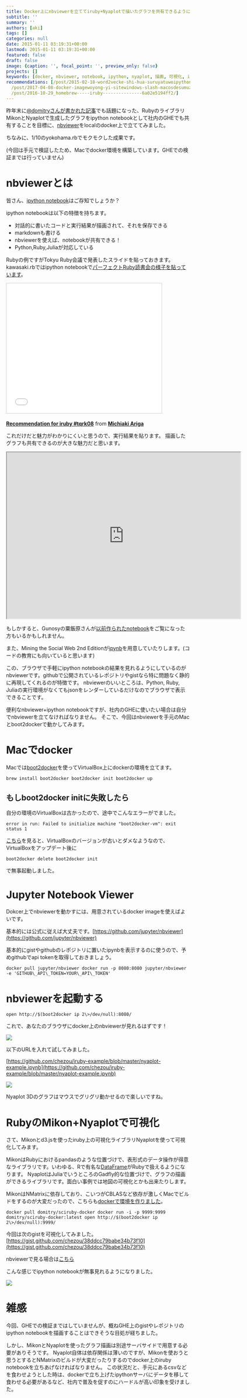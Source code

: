 ```yaml
---
title: Docker上にnbviewerを立ててiruby+Nyaplotで描いたグラフを共有できるようにしてみた
subtitle: ''
summary: ''
authors: [aki]
tags: []
categories: null
date: 2015-01-11 03:19:31+00:00
lastmod: 2015-01-11 03:19:31+00:00
featured: false
draft: false
image: {caption: '', focal_point: '', preview_only: false}
projects: []
keywords: [docker, nbviewer, notebook, ipython, nyaplot, 描画, 可視化, iruby, ruby, mac]
recommendations: [/post/2015-02-18-word2vecke-shi-hua-suruyatuwoipython-notebookkarajian-reruyounisita/,
  /post/2017-04-08-docker-imagewoyong-yi-sitewindows-slash-macosdesumuzunitong-ren-zhi-wozuo-tutahua-sphinxbian/,
  /post/2016-10-29_homebrew-----iruby---------------6a02e5194ff2/]
---
```

昨年末に[@domitryさんが書かれた記事](http://domitry.hatenablog.jp/entry/science_with_ruby)でも話題になった、RubyのライブラリMikonとNyaplotで生成したグラフをipython notebookとして社内のGHEでも共有することを目標に、[nbviewer](https://nbviewer.ipython.org/)をlocalのdocker上で立ててみました。

ちなみに、1/10のyokohama.rbでモクモクした成果です。

(今回は手元で検証したため、Macでdocker環境を構築しています。GHEでの検証までは行っていません)

# nbviewerとは

皆さん、[ipython notebook](http://ipython.org/notebook.html)はご存知でしょうか？

ipython notebookは以下の特徴を持ちます。

- 対話的に書いたコードと実行結果が描画されて、それを保存できる
- markdownも書ける
- nbviewerを使えば、notebookが共有できる！
- Python,Ruby,Juliaが対応している

Rubyの例ですがTokyu Ruby会議で発表したスライドを貼っておきます。 kawasaki.rbではipython notebookで[パーフェクトRuby読書会の様子を貼っています](http://kawasakirb.github.io/kawasakirb/2014/12/23/kawasakirb-019-kwskrb/)。

<iframe src="//www.slideshare.net/slideshow/embed_code/42147157" width="425" height="355" frameborder="0" marginwidth="0" marginheight="0" scrolling="no" style="border:1px solid #CCC; border-width:1px; margin-bottom:5px; max-width: 100%;" allowfullscreen> </iframe>

  **[Recommendation for iruby #tqrk08](//www.slideshare.net/chezou/recommendation-for-iruby "Recommendation for iruby #tqrk08")** from **[Michiaki Ariga](//www.slideshare.net/chezou)** 

これだけだと魅力がわかりにくいと思うので、実行結果を貼ります。 描画したグラフも共有できるのが大きな魅力だと思います。

<iframe src="https://nbviewer.ipython.org/github/chezou/iruby-example/blob/master/graph-example.ipynb" width="640" height="455"> </iframe>

もしかすると、Gunosyの粟飯原さんが[以前作られたnotebook](https://nbviewer.ipython.org/gist/shunsukeaihara/dc2552453e1272866e2a)をご覧になった方もいるかもしれません。

また、Mining the Social Web 2nd Editionが[ipynb](https://nbviewer.ipython.org/github/ptwobrussell/Mining-the-Social-Web-2nd-Edition/blob/master/ipynb/_Appendix%20A%20-%20Virtual%20Machine%20Experience.ipynb)を用意していたりします。(コードの教育にも向いていると思います)

この、ブラウザで手軽にipython notebookの結果を見れるようにしているのがnbviewerです。githubで公開されているレポジトリやgistなら特に問題なく静的に再現してくれるのが特徴です。 nbviewerのいいところは、Python, Ruby, Juliaの実行環境がなくてもjsonをレンダーしているだけなのでブラウザで表示できることです。

便利なnbviewer+ipython notebookですが、社内のGHEに使いたい場合は自分でnbviewerを立てなければなりません。 そこで、今回はnbviewerを手元のMacとboot2dockerで動かしてみます。

# Macでdocker

Macでは[boot2docker](http://boot2docker.io/)を使ってVirtualBox上にdockerの環境を立てます。

    brew install boot2docker boot2docker init boot2docker up

## もしboot2docker initに失敗したら

自分の環境のVirtualBoxは古かったので、途中でこんなエラーがでました。

    error in run: Failed to initialize machine "boot2docker-vm": exit status 1

[こちら](https://github.com/boot2docker/boot2docker/issues/525)を見ると、VirtualBoxのバージョンが古いとダメなようなので、VirtualBoxをアップデート後に

    boot2docker delete boot2docker init

で無事起動しました。

# Jupyter Notebook Viewer

Dokcer上でnbviewerを動かすには、用意されているdocker imageを使えばよいです。

基本的には公式に従えば大丈夫です。[https://github.com/jupyter/nbviewer](https://github.com/jupyter/nbviewer)

基本的にgistやgithubのレポジトリに置いたipynbを表示するのに使うので、予めgithubでapi tokenを取得しておきましょう。

    docker pull jupyter/nbviewer docker run -p 8080:8080 jupyter/nbviewer -e 'GITHUB\_API\_TOKEN=YOUR\_API\_TOKEN'

# nbviewerを起動する

    open http://$(boot2docker ip 2\>/dev/null):8080/

これで、あなたのブラウザにdocker上のnbviewerが見れるはずです！

![](20150111031411.png)

以下のURLを入れて試してみました。

[https://github.com/chezou/iruby-example/blob/master/nyaplot-example.ipynb](https://github.com/chezou/iruby-example/blob/master/nyaplot-example.ipynb)

![](20150111031415.png)

Nyaplot 3Dのグラフはマウスでグリグリ動かせるので楽しいですね。

# RubyのMikon+Nyaplotで可視化

さて、Mikonとd3.jsを使ったiruby上の可視化ライブラリNyaplotを使って可視化してみます。

MikonはRubyにおけるpandasのような位置づけで、表形式のデータ操作が得意なライブラリです。いわゆる、Rで有名な[DataFrame](http://cse.naro.affrc.go.jp/takezawa/r-tips/r/39.html)がRubyで扱えるようになります。 NyaplotはJuliaでいうところのGadfly的な位置づけで、グラフの描画ができるライブラリです。面白い事例では地図の可視化とかも出来たりします。

MikonはNMatrixに依存しており、こいつがCBLASなど依存が激しくMacでビルドをするのが大変だったので、こちらも[dockerで環境を作りました](https://registry.hub.docker.com/u/domitry/sciruby-docker/)。

    docker pull domitry/sciruby-docker docker run -i -p 9999:9999 domitry/sciruby-docker:latest open http://$(boot2docker ip 2\>/dev/null):9999/

今回は次のgistを可視化してみました。[https://gist.github.com/chezou/38ddcc79babe34b73f10](https://gist.github.com/chezou/38ddcc79babe34b73f10)

nbviewerで見る場合は[こちら](https://nbviewer.ipython.org/gist/chezou/38ddcc79babe34b73f10)

こんな感じでipython notebookが無事見れるようになりました。

![](20150111031419.png)

# 雑感

今回、GHEでの検証まではしていませんが、概ねGHE上のgistやレポジトリのipython notebookを描画することはできそうな目処が経ちました。

しかし、MikonとNyaplotを使ったグラフ描画は別途サーバサイドで用意する必要がありそうです。 Nyaplot自体は依存関係は薄いのですが、Mikonを使おうと思うとするとNMatrixのビルドが大変だったりするのでdocker上のiruby notebookを立ちあげなければなりません。 この状況だと、手元にあるcsvなどを食わせようとした時は、dockerで立ち上げたipythonサーバにデータを移して食わせる必要があるなど、社内で普及を促すのにハードルが高い印象を受けました。
